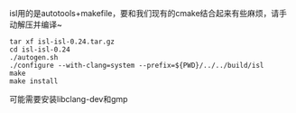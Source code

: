 isl用的是autotools+makefile，要和我们现有的cmake结合起来有些麻烦，请手动解压并编译~

```
tar xf isl-isl-0.24.tar.gz
cd isl-isl-0.24
./autogen.sh
./configure --with-clang=system --prefix=${PWD}/../../build/isl
make
make install
```
可能需要安装libclang-dev和gmp
